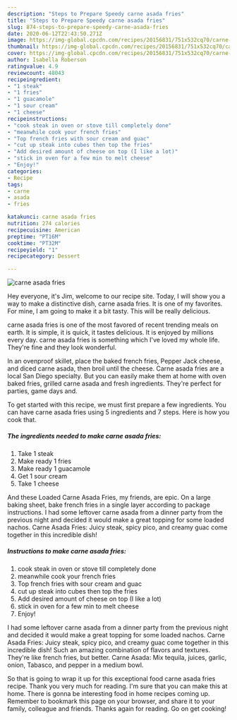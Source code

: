 ```yaml
---
description: "Steps to Prepare Speedy carne asada fries"
title: "Steps to Prepare Speedy carne asada fries"
slug: 874-steps-to-prepare-speedy-carne-asada-fries
date: 2020-06-12T22:43:50.271Z
image: https://img-global.cpcdn.com/recipes/20156831/751x532cq70/carne-asada-fries-recipe-main-photo.jpg
thumbnail: https://img-global.cpcdn.com/recipes/20156831/751x532cq70/carne-asada-fries-recipe-main-photo.jpg
cover: https://img-global.cpcdn.com/recipes/20156831/751x532cq70/carne-asada-fries-recipe-main-photo.jpg
author: Isabella Roberson
ratingvalue: 4.9
reviewcount: 48043
recipeingredient:
- "1 steak"
- "1 fries"
- "1 guacamole"
- "1 sour cream"
- "1 cheese"
recipeinstructions:
- "cook steak in oven or stove till completely done"
- "meanwhile cook your french fries"
- "Top french fries with sour cream and guac"
- "cut up steak into cubes then top the fries"
- "Add desired amount of cheese on top (I like a lot)"
- "stick in oven for a few min to melt cheese"
- "Enjoy!"
categories:
- Recipe
tags:
- carne
- asada
- fries

katakunci: carne asada fries 
nutrition: 274 calories
recipecuisine: American
preptime: "PT16M"
cooktime: "PT32M"
recipeyield: "1"
recipecategory: Dessert

---
```



![carne asada fries](https://img-global.cpcdn.com/recipes/20156831/751x532cq70/carne-asada-fries-recipe-main-photo.jpg)

Hey everyone, it's Jim, welcome to our recipe site. Today, I will show you a way to make a distinctive dish, carne asada fries. It is one of my favorites. For mine, I am going to make it a bit tasty. This will be really delicious.

carne asada fries is one of the most favored of recent trending meals on earth. It is simple, it is quick, it tastes delicious. It is enjoyed by millions every day. carne asada fries is something which I've loved my whole life. They're fine and they look wonderful.

In an ovenproof skillet, place the baked french fries, Pepper Jack cheese, and diced carne asada, then broil until the cheese. Carne asada fries are a local San Diego specialty. But you can easily make them at home with oven baked fries, grilled carne asada and fresh ingredients. They&#39;re perfect for parties, game days and.


To get started with this recipe, we must first prepare a few ingredients. You can have carne asada fries using 5 ingredients and 7 steps. Here is how you cook that.

<!--inarticleads1-->

##### The ingredients needed to make carne asada fries:

1. Take 1 steak
1. Make ready 1 fries
1. Make ready 1 guacamole
1. Get 1 sour cream
1. Take 1 cheese


And these Loaded Carne Asada Fries, my friends, are epic. On a large baking sheet, bake french fries in a single layer according to package instructions. I had some leftover carne asada from a dinner party from the previous night and decided it would make a great topping for some loaded nachos. Carne Asada Fries: Juicy steak, spicy pico, and creamy guac come together in this incredible dish! 

<!--inarticleads2-->

##### Instructions to make carne asada fries:

1. cook steak in oven or stove till completely done
1. meanwhile cook your french fries
1. Top french fries with sour cream and guac
1. cut up steak into cubes then top the fries
1. Add desired amount of cheese on top (I like a lot)
1. stick in oven for a few min to melt cheese
1. Enjoy!


I had some leftover carne asada from a dinner party from the previous night and decided it would make a great topping for some loaded nachos. Carne Asada Fries: Juicy steak, spicy pico, and creamy guac come together in this incredible dish! Such an amazing combination of flavors and textures. They&#39;re like french fries, but better. Carne Asada: Mix tequila, juices, garlic, onion, Tabasco, and pepper in a medium bowl. 

So that is going to wrap it up for this exceptional food carne asada fries recipe. Thank you very much for reading. I'm sure that you can make this at home. There is gonna be interesting food in home recipes coming up. Remember to bookmark this page on your browser, and share it to your family, colleague and friends. Thanks again for reading. Go on get cooking!
